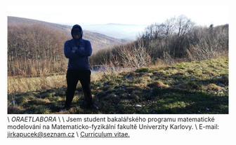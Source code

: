 ![Book yep](/yep.jpg)
\\
$ORA ET LABORA$
\\
\\
Jsem student bakalářského programu matematické modelování na Matematicko-fyzikální fakultě Univerzity Karlovy.
\\
E-mail: jirkapucek@seznam.cz
\\
<a href="Jirkapucek.github.io/vitae.pdf" target="_blank">Curriculum vitae.</a>
